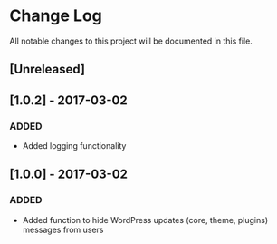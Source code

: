 # Change Log
All notable changes to this project will be documented in this file.

## [Unreleased]

## [1.0.2] - 2017-03-02

### ADDED
- Added logging functionality

## [1.0.0] - 2017-03-02

### ADDED
- Added function to hide WordPress updates (core, theme, plugins) messages from users
